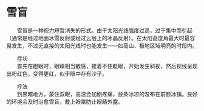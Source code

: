 # 雪盲  
  
&emsp;&emsp;雪盲是一种视力短暂消失的形式。由于太阳光线强度过高，过于集中而引起（通常是经过地面冰雪反射或经过云层上的冰晶反射）。在太阳高度角最大时最容易发生，不过无直接的太阳光线时也能发生——如高山、极地区域明亮的时段内。  

&emsp;&emsp;症状  
&emsp;&emsp;首先在瞪眼时，眼睛相当敏感，接着不住眨眼，开始发生斜视，然后视线呈现出粉红色，变得更红，似乎眼中存有沙子。  

&emsp;&emsp;疗法  
&emsp;&emsp;到黑暗地方，蒙住双眼，高温会加剧疼痛，放条冰凉的湿布在前额冰镇。良好的环境会及时治愈雪盲，戴上眼罩防止眼睛外露。